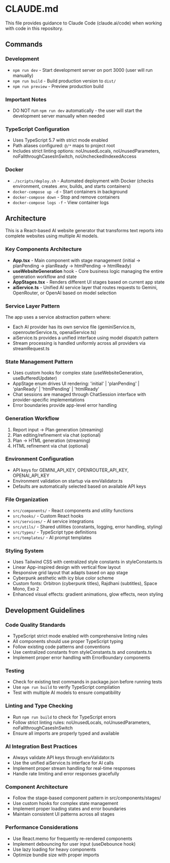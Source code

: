 # CLAUDE.md

This file provides guidance to Claude Code (claude.ai/code) when working with code in this repository.

## Commands

### Development
- `npm run dev` - Start development server on port 3000 (user will run manually)
- `npm run build` - Build production version to `dist/`
- `npm run preview` - Preview production build

### Important Notes
- DO NOT run `npm run dev` automatically - the user will start the development server manually when needed

### TypeScript Configuration
- Uses TypeScript 5.7 with strict mode enabled
- Path aliases configured: `@/*` maps to project root
- Includes strict linting options: noUnusedLocals, noUnusedParameters, noFallthroughCasesInSwitch, noUncheckedIndexedAccess

### Docker
- `./scripts/deploy.sh` - Automated deployment with Docker (checks environment, creates .env, builds, and starts containers)
- `docker-compose up -d` - Start containers in background
- `docker-compose down` - Stop and remove containers
- `docker-compose logs -f` - View container logs

## Architecture

This is a React-based AI website generator that transforms text reports into complete websites using multiple AI models.

### Key Components Architecture
- **App.tsx** - Main component with stage management (initial → planPending → planReady → htmlPending → htmlReady)
- **useWebsiteGeneration** hook - Core business logic managing the entire generation workflow and state
- **AppStages.tsx** - Renders different UI stages based on current app state
- **aiService.ts** - Unified AI service layer that routes requests to Gemini, OpenRouter, or OpenAI based on model selection

### Service Layer Pattern
The app uses a service abstraction pattern where:
- Each AI provider has its own service file (geminiService.ts, openrouterService.ts, openaiService.ts)
- aiService.ts provides a unified interface using model dispatch pattern
- Stream processing is handled uniformly across all providers via streamRequest.ts

### State Management Pattern
- Uses custom hooks for complex state (useWebsiteGeneration, useBufferedUpdater)
- AppStage enum drives UI rendering: 'initial' | 'planPending' | 'planReady' | 'htmlPending' | 'htmlReady'
- Chat sessions are managed through ChatSession interface with provider-specific implementations
- Error boundaries provide app-level error handling

### Generation Workflow
1. Report input → Plan generation (streaming)
2. Plan editing/refinement via chat (optional)
3. Plan → HTML generation (streaming)
4. HTML refinement via chat (optional)

### Environment Configuration
- API keys for GEMINI_API_KEY, OPENROUTER_API_KEY, OPENAI_API_KEY
- Environment validation on startup via envValidator.ts
- Defaults are automatically selected based on available API keys

### File Organization
- `src/components/` - React components and utility functions
- `src/hooks/` - Custom React hooks
- `src/services/` - AI service integrations
- `src/utils/` - Shared utilities (constants, logging, error handling, styling)
- `src/types/` - TypeScript type definitions
- `src/templates/` - AI prompt templates

### Styling System
- Uses Tailwind CSS with centralized style constants in styleConstants.ts
- Linear App-inspired design with vertical flow layout
- Responsive grid layout that adapts based on app stage
- Cyberpunk aesthetic with icy blue color scheme
- Custom fonts: Orbitron (cyberpunk titles), Rajdhani (subtitles), Space Mono, Exo 2
- Enhanced visual effects: gradient animations, glow effects, neon styling

## Development Guidelines

### Code Quality Standards
- TypeScript strict mode enabled with comprehensive linting rules
- All components should use proper TypeScript typing
- Follow existing code patterns and conventions
- Use centralized constants from styleConstants.ts and constants.ts
- Implement proper error handling with ErrorBoundary components

### Testing
- Check for existing test commands in package.json before running tests
- Use `npm run build` to verify TypeScript compilation
- Test with multiple AI models to ensure compatibility

### Linting and Type Checking
- Run `npm run build` to check for TypeScript errors
- Follow strict linting rules: noUnusedLocals, noUnusedParameters, noFallthroughCasesInSwitch
- Ensure all imports are properly typed and available

### AI Integration Best Practices
- Always validate API keys through envValidator.ts
- Use the unified aiService.ts interface for AI calls
- Implement proper stream handling for real-time responses
- Handle rate limiting and error responses gracefully

### Component Architecture
- Follow the stage-based component pattern in src/components/stages/
- Use custom hooks for complex state management
- Implement proper loading states and error boundaries
- Maintain consistent UI patterns across all stages

### Performance Considerations
- Use React.memo for frequently re-rendered components
- Implement debouncing for user input (useDebounce hook)
- Use lazy loading for heavy components
- Optimize bundle size with proper imports